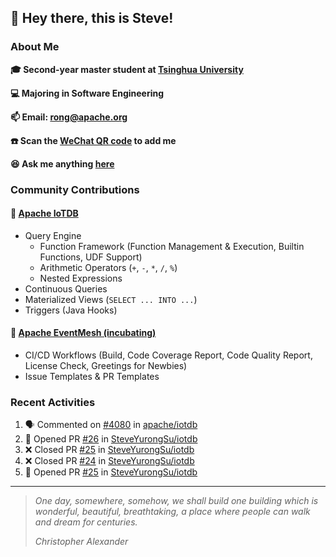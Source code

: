 ## 👋 Hey there, this is Steve!

### About Me

**🎓 Second-year master student at [Tsinghua University](https://www.tsinghua.edu.cn/)**

**💻 Majoring in Software Engineering**

**📫 Email: rong@apache.org**

**☎️ Scan the [WeChat QR code](https://github.com/SteveYurongSu/SteveYurongSu/issues/1) to add me**

**😆 Ask me anything <a href="https://github.com/SteveYurongSu/SteveYurongSu/issues">here</a>**

### Community Contributions

#### 🚀 [Apache IoTDB](https://github.com/apache/iotdb/pulls?q=is%3Apr+author%3ASteveYurongSu)

- Query Engine
  - Function Framework (Function Management & Execution, Builtin Functions, UDF Support)
  - Arithmetic Operators (`+`, `-`, `*`, `/`, `%`)
  - Nested Expressions
- Continuous Queries
- Materialized Views (`SELECT ... INTO ...`)
- Triggers (Java Hooks)

#### 🚀 [Apache EventMesh (incubating)](https://github.com/apache/incubator-eventmesh/pulls?q=is%3Apr+author%3ASteveYurongSu)

- CI/CD Workflows (Build, Code Coverage Report, Code Quality Report, License Check, Greetings for Newbies)
- Issue Templates & PR Templates 

### Recent Activities
<!--START_SECTION:activity-->

1. 🗣 Commented on [#4080](https://github.com/apache/iotdb/issues/4080) in [apache/iotdb](https://github.com/apache/iotdb)
2. 💪 Opened PR [#26](https://github.com/SteveYurongSu/iotdb/pull/26) in [SteveYurongSu/iotdb](https://github.com/SteveYurongSu/iotdb)
3. ❌ Closed PR [#25](https://github.com/SteveYurongSu/iotdb/pull/25) in [SteveYurongSu/iotdb](https://github.com/SteveYurongSu/iotdb)
4. ❌ Closed PR [#24](https://github.com/SteveYurongSu/iotdb/pull/24) in [SteveYurongSu/iotdb](https://github.com/SteveYurongSu/iotdb)
5. 💪 Opened PR [#25](https://github.com/SteveYurongSu/iotdb/pull/25) in [SteveYurongSu/iotdb](https://github.com/SteveYurongSu/iotdb)
<!--END_SECTION:activity-->

---

> *One day, somewhere, somehow, we shall build one building which is wonderful, beautiful, breathtaking, a place where people can walk and dream for centuries.*
>
> *Christopher Alexander*
